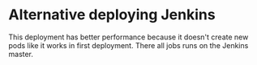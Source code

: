 # Alternative deploying Jenkins
This deployment has better performance because it doesn't create new pods like it works in
first deployment. There all jobs runs on the Jenkins master.